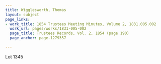 ```yaml
---
title: Wigglesworth, Thomas
layout: subject
page_links:
- work_title: 1854 Trustees Meeting Minutes, Volume 2, 1831.005.002
  work_url: pages/works/1831-005-002
  page_title: Trustees Records, Vol. 2, 1854 (page 190)
  page_anchor: page-1279357

---
```

<p>Lot 1345</p>